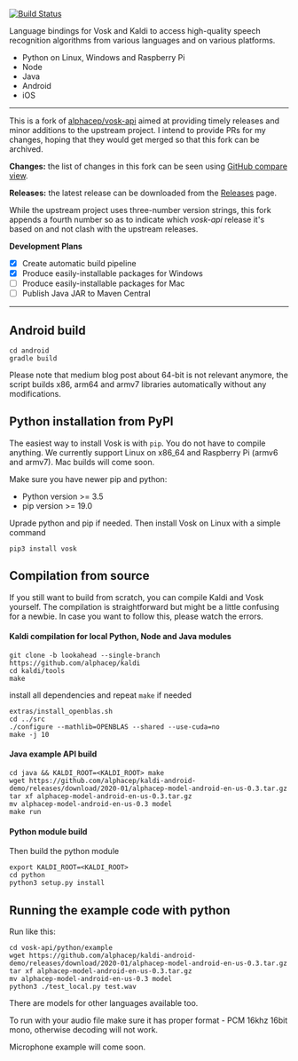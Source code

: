 [![Build Status](https://travis-ci.com/dtreskunov/vosk-api.svg?branch=master)](https://travis-ci.com/dtreskunov/vosk-api)

Language bindings for Vosk and Kaldi to access high-quality speech recognition algorithms
from various languages and on various platforms.

  * Python on Linux, Windows and Raspberry Pi
  * Node
  * Java
  * Android
  * iOS

-----
This is a fork of [alphacep/vosk-api](https://github.com/alphacep/vosk-api) aimed at
providing timely releases and minor additions to the upstream project. I intend to provide
PRs for my changes, hoping that they would get merged so that this fork can be archived.

**Changes:** the list of changes in this fork can be seen using [GitHub compare view](https://github.com/alphacep/vosk-api/compare/master...dtreskunov:master).

**Releases:** the latest release can be downloaded from the
[Releases](https://github.com/dtreskunov/tiny-kaldi/releases) page.

While the upstream project uses three-number version strings, this fork
appends a fourth number so as to indicate which *vosk-api* release it's based on and not
clash with the upstream releases.

**Development Plans**
- [x] Create automatic build pipeline
- [x] Produce easily-installable packages for Windows
- [ ] Produce easily-installable packages for Mac
- [ ] Publish Java JAR to Maven Central

-----

## Android build

```
cd android
gradle build
```

Please note that medium blog post about 64-bit is not relevant anymore, the script builds x86, arm64 and armv7 libraries automatically without any modifications.

## Python installation from PyPI

The easiest way to install Vosk is with `pip`. You do not have to compile anything. We currently support Linux on x86_64 and Raspberry Pi (armv6 and armv7). Mac builds will come soon.

Make sure you have newer pip and python:

  * Python version >= 3.5
  * pip version >= 19.0

Uprade python and pip if needed. Then install Vosk on Linux with a simple command

```
pip3 install vosk
```

## Compilation from source

If you still want to build from scratch, you can compile Kaldi and Vosk yourself. The compilation is straightforward but might be a little confusing for a newbie. In case you want to follow this, please watch the errors.

#### Kaldi compilation for local Python, Node and Java modules

```
git clone -b lookahead --single-branch https://github.com/alphacep/kaldi
cd kaldi/tools
make
```

install all dependencies and repeat `make` if needed

```
extras/install_openblas.sh
cd ../src
./configure --mathlib=OPENBLAS --shared --use-cuda=no
make -j 10
```

#### Java example API build

```
cd java && KALDI_ROOT=<KALDI_ROOT> make
wget https://github.com/alphacep/kaldi-android-demo/releases/download/2020-01/alphacep-model-android-en-us-0.3.tar.gz
tar xf alphacep-model-android-en-us-0.3.tar.gz 
mv alphacep-model-android-en-us-0.3 model
make run
```

#### Python module build

Then build the python module

```
export KALDI_ROOT=<KALDI_ROOT>
cd python
python3 setup.py install
```

## Running the example code with python

Run like this:

```
cd vosk-api/python/example
wget https://github.com/alphacep/kaldi-android-demo/releases/download/2020-01/alphacep-model-android-en-us-0.3.tar.gz
tar xf alphacep-model-android-en-us-0.3.tar.gz 
mv alphacep-model-android-en-us-0.3 model
python3 ./test_local.py test.wav
```

There are models for other languages available too.

To run with your audio file make sure it has proper format - PCM 16khz 16bit mono, otherwise decoding will not work.

Microphone example will come soon.
